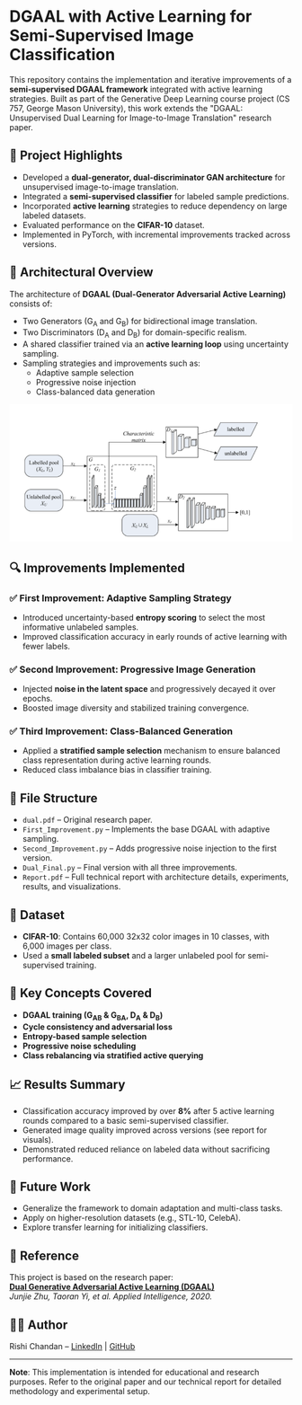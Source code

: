 
# DGAAL with Active Learning for Semi-Supervised Image Classification

This repository contains the implementation and iterative improvements of a **semi-supervised DGAAL framework** integrated with active learning strategies. Built as part of the Generative Deep Learning course project (CS 757, George Mason University), this work extends the "DGAAL: Unsupervised Dual Learning for Image-to-Image Translation" research paper.

## 📌 Project Highlights

- Developed a **dual-generator, dual-discriminator GAN architecture** for unsupervised image-to-image translation.
- Integrated a **semi-supervised classifier** for labeled sample predictions.
- Incorporated **active learning** strategies to reduce dependency on large labeled datasets.
- Evaluated performance on the **CIFAR-10** dataset.
- Implemented in PyTorch, with incremental improvements tracked across versions.

## 🔧 Architectural Overview

The architecture of **DGAAL (Dual-Generator Adversarial Active Learning)** consists of:

- Two Generators (G<sub>A</sub> and G<sub>B</sub>) for bidirectional image translation.
- Two Discriminators (D<sub>A</sub> and D<sub>B</sub>) for domain-specific realism.
- A shared classifier trained via an **active learning loop** using uncertainty sampling.
- Sampling strategies and improvements such as:
  - Adaptive sample selection
  - Progressive noise injection
  - Class-balanced data generation

![DGAAL Architecture](dgaal_architecture.png)


## 🔍 Improvements Implemented

### ✅ First Improvement: Adaptive Sampling Strategy
- Introduced uncertainty-based **entropy scoring** to select the most informative unlabeled samples.
- Improved classification accuracy in early rounds of active learning with fewer labels.

### ✅ Second Improvement: Progressive Image Generation
- Injected **noise in the latent space** and progressively decayed it over epochs.
- Boosted image diversity and stabilized training convergence.

### ✅ Third Improvement: Class-Balanced Generation
- Applied a **stratified sample selection** mechanism to ensure balanced class representation during active learning rounds.
- Reduced class imbalance bias in classifier training.

## 📁 File Structure

- `dual.pdf` – Original research paper.
- `First_Improvement.py` – Implements the base DGAAL with adaptive sampling.
- `Second_Improvement.py` – Adds progressive noise injection to the first version.
- `Dual_Final.py` – Final version with all three improvements.
- `Report.pdf` – Full technical report with architecture details, experiments, results, and visualizations.

## 🧪 Dataset

- **CIFAR-10**: Contains 60,000 32x32 color images in 10 classes, with 6,000 images per class.
- Used a **small labeled subset** and a larger unlabeled pool for semi-supervised training.

## 🧠 Key Concepts Covered

- **DGAAL training (G<sub>AB</sub> & G<sub>BA</sub>, D<sub>A</sub> & D<sub>B</sub>)**
- **Cycle consistency and adversarial loss**
- **Entropy-based sample selection**
- **Progressive noise scheduling**
- **Class rebalancing via stratified active querying**

## 📈 Results Summary

- Classification accuracy improved by over **8%** after 5 active learning rounds compared to a basic semi-supervised classifier.
- Generated image quality improved across versions (see report for visuals).
- Demonstrated reduced reliance on labeled data without sacrificing performance.

## 🚀 Future Work

- Generalize the framework to domain adaptation and multi-class tasks.
- Apply on higher-resolution datasets (e.g., STL-10, CelebA).
- Explore transfer learning for initializing classifiers.

## 📄 Reference

This project is based on the research paper:  
**[Dual Generative Adversarial Active Learning (DGAAL)](https://doi.org/10.1007/s10489-020-02121-4)**  
*Junjie Zhu, Taoran Yi, et al. Applied Intelligence, 2020.*


## 👨‍💻 Author

Rishi Chandan – [LinkedIn](https://www.linkedin.com/in/rishi-chandan-didigam-18774b300) | [GitHub](https://github.com/rishichandan)

---

**Note**: This implementation is intended for educational and research purposes. Refer to the original paper and our technical report for detailed methodology and experimental setup.
